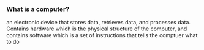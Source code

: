 ### What is a computer?
an electronic device that stores data, retrieves data, and processes data. Contains hardware which is the physical structure of the computer, and contains software which is a set of instructions that tells the comptuer what to do